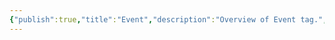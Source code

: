 ```yaml
---
{"publish":true,"title":"Event","description":"Overview of Event tag.","created":"Thursday, April 11th 2024, 5:54:36 pm","modified":"Friday, October 4th 2024, 12:24:43 am","cssclasses":"mado-heading"}
---
```


